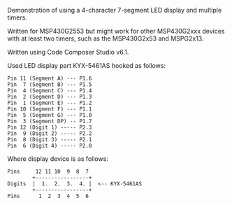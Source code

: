 Demonstration of using a 4-character 7-segment LED display and multiple
timers.

Written for MSP430G2553 but might work for other MSP430G2xxx devices with
at least two timers, such as the MSP430G2x53 and MSPG2x13.

Written using Code Composer Studio v6.1.

Used LED display part KYX-5461AS hooked as follows:

```
Pin 11 (Segment A) --- P1.6
Pin  7 (Segment B) --- P1.5
Pin  4 (Segment C) --- P1.4
Pin  2 (Segment D) --- P1.3
Pin  1 (Segment E) --- P1.2
Pin 10 (Segment F) --- P1.1
Pin  5 (Segment G) --- P1.0
Pin  3 (Segment DP) -- P1.7
Pin 12 (Digit 1) ----- P2.3
Pin  9 (Digit 2) ----- P2.2
Pin  8 (Digit 3) ----- P2.1
Pin  6 (Digit 4) ----- P2.0
```

Where display device is as follows:

```
Pins     12 11 10  9  8  7
        +-----------------+
Digits  |  1.  2.  3.  4. |  <-- KYX-5461AS
        +-----------------+
Pins      1  2  3  4  5  6
```
